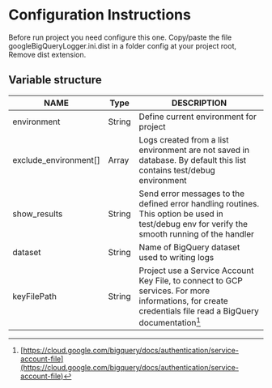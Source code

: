 # Configuration Instructions

Before run project you need configure this one. Copy/paste the file googleBigQueryLogger.ini.dist in a folder config at your project root, Remove dist extension.

## Variable structure
| NAME                  | Type         | DESCRIPTION           |
| --------------------- | ------------ | --------------------- |
| environment           | String       | Define current environment for project |
| exclude_environment[] | Array        | Logs created from a list environment are not saved in database. By default this list contains test/debug environment |
| show_results          | String       | Send error messages to the defined error handling routines. This option be used in test/debug env for verify the smooth running of the handler |
| dataset               | String       | Name of BigQuery dataset used to writing logs |
| keyFilePath           | String       | Project use a Service Account Key File, to connect to GCP services. For more informations, for create credentials file read a BigQuery documentation[^1] |

[^1]: [https://cloud.google.com/bigquery/docs/authentication/service-account-file](https://cloud.google.com/bigquery/docs/authentication/service-account-file)

